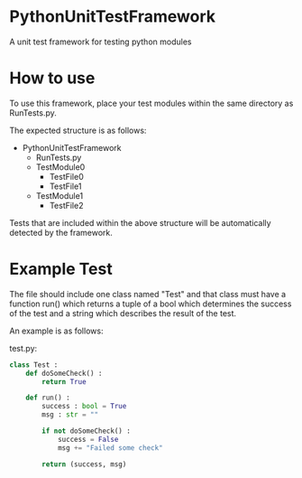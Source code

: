 # PythonUnitTestFramework
 A unit test framework for testing python modules

# How to use
 To use this framework, place your test modules within the same directory as RunTests.py. 
 
 The expected structure is as follows:
 
 - PythonUnitTestFramework
   - RunTests.py
   - TestModule0
     - TestFile0
     - TestFile1
   - TestModule1
     - TestFile2 

Tests that are included within the above structure will be automatically detected by the framework.

# Example Test

The file should include one class named "Test" and that class must have a function run() which returns a tuple of a bool which determines the success of the test and a string which describes the result of the test.

An example is as follows:

test.py:
```python
class Test :
    def doSomeCheck() :
        return True

    def run() :
        success : bool = True
        msg : str = ""

        if not doSomeCheck() :
            success = False
            msg += "Failed some check"

        return (success, msg)
```
        
    
